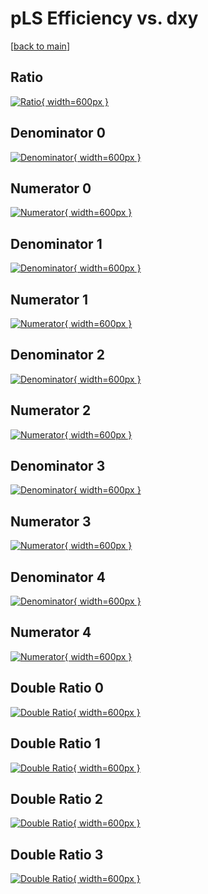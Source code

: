 # pLS Efficiency vs. dxy

[[back to main](./)]



## Ratio

[![Ratio](../mtv/var/pLS_base_0_1_eff_dxy.png){ width=600px }](../mtv/var/pLS_base_0_1_eff_dxy.pdf)

## Denominator 0

[![Denominator](../mtv/den/pLS_base_0_1_eff_dxy_den0.png){ width=600px }](../mtv/den/pLS_base_0_1_eff_dxy_den0.pdf)

## Numerator 0

[![Numerator](../mtv/num/pLS_base_0_1_eff_dxy_num0.png){ width=600px }](../mtv/num/pLS_base_0_1_eff_dxy_num0.pdf)

## Denominator 1

[![Denominator](../mtv/den/pLS_base_0_1_eff_dxy_den1.png){ width=600px }](../mtv/den/pLS_base_0_1_eff_dxy_den1.pdf)

## Numerator 1

[![Numerator](../mtv/num/pLS_base_0_1_eff_dxy_num1.png){ width=600px }](../mtv/num/pLS_base_0_1_eff_dxy_num1.pdf)

## Denominator 2

[![Denominator](../mtv/den/pLS_base_0_1_eff_dxy_den2.png){ width=600px }](../mtv/den/pLS_base_0_1_eff_dxy_den2.pdf)

## Numerator 2

[![Numerator](../mtv/num/pLS_base_0_1_eff_dxy_num2.png){ width=600px }](../mtv/num/pLS_base_0_1_eff_dxy_num2.pdf)

## Denominator 3

[![Denominator](../mtv/den/pLS_base_0_1_eff_dxy_den3.png){ width=600px }](../mtv/den/pLS_base_0_1_eff_dxy_den3.pdf)

## Numerator 3

[![Numerator](../mtv/num/pLS_base_0_1_eff_dxy_num3.png){ width=600px }](../mtv/num/pLS_base_0_1_eff_dxy_num3.pdf)

## Denominator 4

[![Denominator](../mtv/den/pLS_base_0_1_eff_dxy_den4.png){ width=600px }](../mtv/den/pLS_base_0_1_eff_dxy_den4.pdf)

## Numerator 4

[![Numerator](../mtv/num/pLS_base_0_1_eff_dxy_num4.png){ width=600px }](../mtv/num/pLS_base_0_1_eff_dxy_num4.pdf)

## Double Ratio 0

[![Double Ratio](../mtv/ratio/pLS_base_0_1_eff_dxy_ratio0.png){ width=600px }](../mtv/ratio/pLS_base_0_1_eff_dxy_ratio0.pdf)

## Double Ratio 1

[![Double Ratio](../mtv/ratio/pLS_base_0_1_eff_dxy_ratio1.png){ width=600px }](../mtv/ratio/pLS_base_0_1_eff_dxy_ratio1.pdf)

## Double Ratio 2

[![Double Ratio](../mtv/ratio/pLS_base_0_1_eff_dxy_ratio2.png){ width=600px }](../mtv/ratio/pLS_base_0_1_eff_dxy_ratio2.pdf)

## Double Ratio 3

[![Double Ratio](../mtv/ratio/pLS_base_0_1_eff_dxy_ratio3.png){ width=600px }](../mtv/ratio/pLS_base_0_1_eff_dxy_ratio3.pdf)

